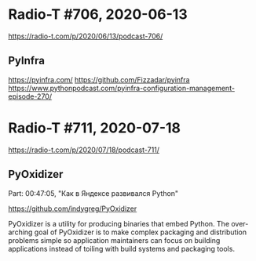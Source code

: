 # Radio-T #706, 2020-06-13

https://radio-t.com/p/2020/06/13/podcast-706/

## PyInfra

https://pyinfra.com/
https://github.com/Fizzadar/pyinfra
https://www.pythonpodcast.com/pyinfra-configuration-management-episode-270/


# Radio-T #711, 2020-07-18

https://radio-t.com/p/2020/07/18/podcast-711/

## PyOxidizer

Part: 00:47:05, "Как в Яндексе развивался Python"

https://github.com/indygreg/PyOxidizer

PyOxidizer is a utility for producing binaries that embed Python.
The over-arching goal of PyOxidizer is to make complex packaging and
distribution problems simple so application maintainers can focus on
building applications instead of toiling with build systems and
packaging tools.